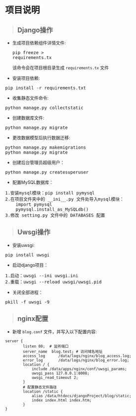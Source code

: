 # 项目说明

> ## Django操作

- 生成项目依赖组件详情文件: <pre>pip freeze > requirements.tx</pre> 该命令会在项目根目录生成 <code>requirements.tx</code> 文件

- 安装项目依赖:
<pre>
pip install -r requirements.txt
</pre>

- 收集静态文件命令:
<pre>
python manage.py collectstatic
</pre>

- 创建数据库文件:
<pre>
python manage.py migrate
</pre>

- 更改数据模型后执行数据迁移:
<pre>
python manage.py makemigrations
python manage.py migrate
</pre>

- 创建后台管理员超级用户：
<pre>
python manage.py createsuperuser
</pre>

- 配置MySQL数据库：
<pre>
1.安装mysql模块：pip install pymysql
2.在项目文件夹中的 __ini__.py 文件处导入mysql模块：
	import pymysql
	pymysql.install_as_MySQLdb()
3.修改 setting.py 文件中的 DATABASES 配置
</pre>

> ## Uwsgi操作

- 安装uwsgi:
<pre>
pip install uwsgi
</pre>

- 启动django项目：
<pre>
1.启动：uwsgi --ini uwsgi.ini
2.重载：uwsgi --reload uwsgi/uwsgi.pid
</pre>

- 关闭全部进程：
<pre>
pkill -f uwsgi -9
</pre>


> ## nginx配置

- 新增 <code>blog.conf</code> 文件，并写入以下配置内容:
```nginx
server {
        listen 80;	# 监听端口
        server_name  blog.test;	# 访问域名地址
        access_log      /data/logs/nginx/blog_access.log;
        error_log       /data/logs/nginx/blog_error.log;
        location / {
            include /data/apps/nginx/conf/uwsgi_params;
            uwsgi_pass 127.0.0.1:8008;
            uwsgi_read_timeout 2;
        }
        # 配置静态文件路径
        location /static {
            alias /data/htdocs/djangoProject/blog/static;
            index index.html index.htm;
        }
}
```


